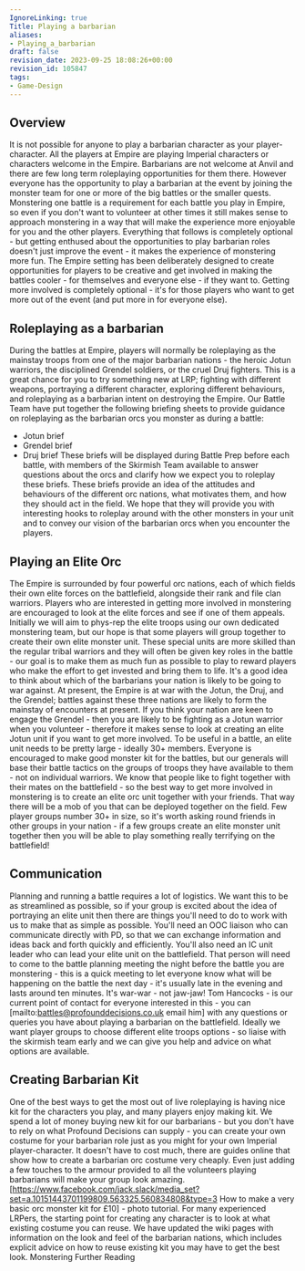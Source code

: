 ```yaml
---
IgnoreLinking: true
Title: Playing a barbarian
aliases:
- Playing_a_barbarian
draft: false
revision_date: 2023-09-25 18:08:26+00:00
revision_id: 105847
tags:
- Game-Design
---
```


## Overview
It is not possible for anyone to play a barbarian character as your player-character. All the players at Empire are playing Imperial characters or characters welcome in the Empire. Barbarians are not welcome at Anvil and there are few long term roleplaying opportunities for them there. However everyone has the opportunity to play a barbarian at the event by joining the monster team for one or more of the big battles or the smaller quests.
Monstering one battle is a requirement for each battle you play in Empire, so even if you don't want to volunteer at other times it still makes sense to approach monstering in a way that will make the experience more enjoyable for you and the other players. Everything that follows is completely optional - but getting enthused about the opportunities to play barbarian roles doesn't just improve the event - it makes the experience of monstering more fun.
The Empire setting has been deliberately designed to create opportunities for players to be creative and get involved in making the battles cooler - for themselves and everyone else - if they want to. Getting more involved is completely optional - it's for those players who want to get more out of the event (and put more in for everyone else).
## Roleplaying as a barbarian
During the battles at Empire, players will normally be roleplaying as the mainstay troops from one of the major barbarian nations - the heroic Jotun warriors, the disciplined Grendel soldiers, or the cruel Druj fighters. This is a great chance for you to try something new at LRP; fighting with different weapons, portraying a different character, exploring different behaviours, and roleplaying as a barbarian intent on destroying the Empire.
Our Battle Team have put together the following briefing sheets to provide guidance on roleplaying as the barbarian orcs you monster as during a battle:
* Jotun brief
* Grendel brief
* Druj brief
These briefs will be displayed during Battle Prep before each battle, with members of the Skirmish Team available to answer questions about the orcs and clarify how we expect you to roleplay these briefs. These briefs provide an idea of the attitudes and behaviours of the different orc nations, what motivates them, and how they should act in the field. We hope that they will provide you with interesting hooks to roleplay around with the other monsters in your unit and to convey our vision of the barbarian orcs when you encounter the players.
## Playing an Elite Orc
The Empire is surrounded by four powerful orc nations, each of which fields their own elite forces on the battlefield, alongside their rank and file clan warriors. Players who are interested in getting more involved in monstering are encouraged to look at the elite forces and see if one of them appeals. Initially we will aim to phys-rep the elite troops using our own dedicated monstering team, but our hope is that some players will group together to create their own elite monster unit. These special units are more skilled than the regular tribal warriors and they will often be given key roles in the battle - our goal is to make them as much fun as possible to play to reward players who make the effort to get invested and bring them to life.
It's a good idea to think about which of the barbarians your nation is likely to be going to war against. At present, the Empire is at war with the Jotun, the Druj, and the Grendel; battles against these three nations are likely to form the mainstay of encounters at present. If you think your nation are keen to engage the Grendel - then you are likely to be fighting as a Jotun warrior when you volunteer - therefore it makes sense to look at creating an elite Jotun unit if you want to get more involved.
To be useful in a battle, an elite unit needs to be pretty large - ideally 30+ members. Everyone is encouraged to make good monster kit for the battles, but our generals will base their battle tactics on the groups of troops they have available to them - not on individual warriors. We know that people like to fight together with their mates on the battlefield - so the best way to get more involved in monstering is to create an elite orc unit together with your friends. That way there will be a mob of you that can be deployed together on the field. Few player groups number 30+ in size, so it's worth asking round friends in other groups in your nation - if a few groups create an elite monster unit together then you will be able to play something really terrifying on the battlefield!
## Communication
Planning and running a battle requires a lot of logistics. We want this to be as streamlined as possible, so if your group is excited about the idea of portraying an elite unit then there are things you'll need to do to work with us to make that as simple as possible. You'll need an OOC liaison who can communicate directly with PD, so that we can exchange information and ideas back and forth quickly and efficiently.
You'll also need an IC unit leader who can lead your elite unit on the battlefield. That person will need to come to the battle planning meeting the night before the battle you are monstering - this is a quick meeting to let everyone know what will be happening on the battle the next day - it's usually late in the evening and lasts around ten minutes. It's war-war - not jaw-jaw!
Tom Hancocks - is our current point of contact for everyone interested in this - you can [mailto:battles@profounddecisions.co.uk email him] with any questions or queries you have about playing a barbarian on the battlefield. Ideally we want player groups to choose different elite troops options - so liaise with the skirmish team early and we can give you help and advice on what options are available.
## Creating Barbarian Kit
One of the best ways to get the most out of live roleplaying is having nice kit for the characters you play, and many players enjoy making kit. We spend a lot of money buying new kit for our barbarians - but you don't have to rely on what Profound Decisions can supply - you can create your own costume for your barbarian role just as you might for your own Imperial player-character.
It doesn't have to cost much, there are guides online that show how to create a barbarian orc costume very cheaply. Even just adding a few touches to the armour provided to all the volunteers playing barbarians will make your group look amazing.
[https://www.facebook.com/jack.slack/media_set?set=a.10151443701199809.563325.560834808&type=3 How to make a very basic orc monster kit for £10] - photo tutorial.
For many experienced LRPers, the starting point for creating any character is to look at what existing costume you can reuse. We have updated the wiki pages with information on the look and feel of the barbarian nations, which includes explicit advice on how to reuse existing kit you may have to get the best look.
Monstering Further Reading